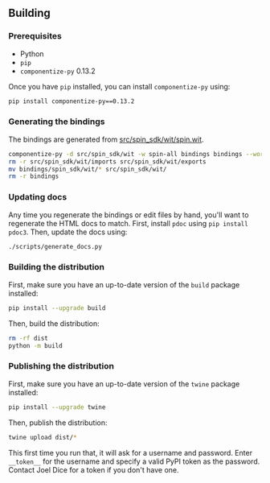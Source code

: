 ## Building

### Prerequisites

- Python
- `pip`
- `componentize-py` 0.13.2

Once you have `pip` installed, you can install `componentize-py` using:

```bash
pip install componentize-py==0.13.2
```

### Generating the bindings

The bindings are generated from
[src/spin_sdk/wit/spin.wit](./src/spin_sdk/wit/spin.wit).

```bash
componentize-py -d src/spin_sdk/wit -w spin-all bindings bindings --world-module spin_sdk.wit
rm -r src/spin_sdk/wit/imports src/spin_sdk/wit/exports
mv bindings/spin_sdk/wit/* src/spin_sdk/wit/
rm -r bindings
```

### Updating docs

Any time you regenerate the bindings or edit files by hand, you'll want to
regenerate the HTML docs to match.  First, install `pdoc` using `pip install
pdoc3`.  Then, update the docs using:

```bash
./scripts/generate_docs.py
```

### Building the distribution

First, make sure you have an up-to-date version of the `build` package installed:

```bash
pip install --upgrade build
```

Then, build the distribution:

```bash
rm -rf dist
python -m build
```

### Publishing the distribution

First, make sure you have an up-to-date version of the `twine` package installed:

```bash
pip install --upgrade twine
```

Then, publish the distribution:

```bash
twine upload dist/*
```

This first time you run that, it will ask for a username and password.  Enter
`__token__` for the username and specify a valid PyPI token as the password.
Contact Joel Dice for a token if you don't have one.

